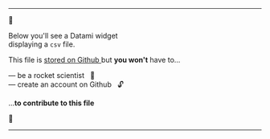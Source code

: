 
<br>
<br>

<hr>

<div class="has-text-centered my-6">

  <p class="is-size-3 mb-5">
    🚧
  </p>

  <p class="is-size-4 has-text-weight-bold mb-6">
    Below 
    <span
      class="icon">
      <i class="mdi mdi-arrow-down"></i>
    </span>
    you'll see a Datami widget
    <br>displaying a <code>csv</code> file.
  </p>
  <p class="is-size-4">
    This file is
    <a
      href="https://github.com/multi-coop/gitribute-content-test/blob/main/data/csv/cooptech/Annuaire-SCOP-SCIC-tech-France.csv"
      target="_blank">
      stored on Github
    </a>
    but <b>you won't</b> have to...
  </p>
  <p class="is-size-4 my-6">
    — be a rocket scientist &nbsp; 🚀
    <br>
    — create an account on Github &nbsp; 🔓
  </p>
  <p class="is-size-4 mb-1">
    ...<b>to contribute to this file</b>
  </p>

  <p class="is-size-3 mt-5">
    🚧
  </p>

</div>

<hr>
